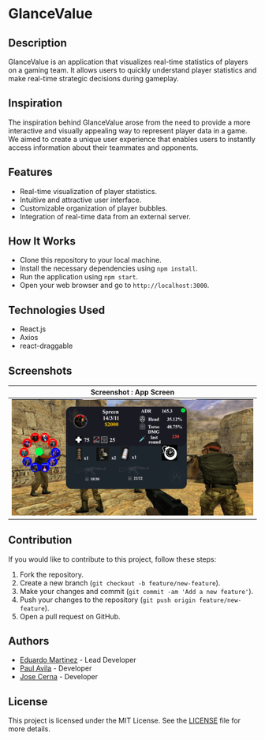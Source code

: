 # GlanceValue

## Description
GlanceValue is an application that visualizes real-time statistics of players on a gaming team. It allows users to quickly understand player statistics and make real-time strategic decisions during gameplay.

## Inspiration
The inspiration behind GlanceValue arose from the need to provide a more interactive and visually appealing way to represent player data in a game. We aimed to create a unique user experience that enables users to instantly access information about their teammates and opponents.

## Features
- Real-time visualization of player statistics.
- Intuitive and attractive user interface.
- Customizable organization of player bubbles.
- Integration of real-time data from an external server.

## How It Works
- Clone this repository to your local machine.
- Install the necessary dependencies using `npm install`.
- Run the application using `npm start`.
- Open your web browser and go to `http://localhost:3000`.

## Technologies Used
- React.js
- Axios
- react-draggable

## Screenshots
| Screenshot : App Screen |
|--------------|
| ![App_Screenshot](src/img/Screenshot_Glance_Value.png) |

## Contribution
If you would like to contribute to this project, follow these steps:
1. Fork the repository.
2. Create a new branch (`git checkout -b feature/new-feature`).
3. Make your changes and commit (`git commit -am 'Add a new feature'`).
4. Push your changes to the repository (`git push origin feature/new-feature`).
5. Open a pull request on GitHub.

## Authors
- [Eduardo Martinez](https://github.com/Dwardmr) - Lead Developer
- [Paul Avila](https://github.com/paul48avila) - Developer
- [Jose Cerna](https://github.com/luisc68) - Developer

## License
This project is licensed under the MIT License. See the [LICENSE](LICENSE) file for more details.

